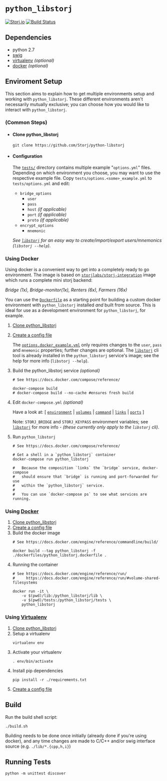 `python_libstorj`
=================
[![Storj.io](https://storj.io/img/storj-badge.svg)](https://storj.io)
[![Build Status](https://travis-ci.org/Storj/python-libstorj.svg?branch=master)](https://travis-ci.org/Storj/python-libstorj)

Dependencies
---
+ python 2.7
+ [swig](http://www.swig.org/)
+ [virtualenv](https://virtualenv.pypa.io/en/stable/installation/) _(optional)_
+ [docker](https://docs.docker.com/) _(optional)_

Enviroment Setup
---
This section aims to explain how to get multiple environments setup and working with `python_libstorj`.
These different environments aren't necessarily mutually exclusive; you can choose how you would like to interact with `python_libstorj`.

### (Common Steps)
* #### Clone python_libstorj
    ```
    git clone https://github.com/Storj/python-libstorj
    ```
* #### Configuration
    The [`tests/`](./tests/) directory contains multiple example "`options.yml`" files.
    Depending on which environment you choose, you may want to use the respective example file.
    Copy `tests/options.<some>_example.yml` to `tests/options.yml` and edit:
    + `bridge_options`
      - `user`
      - `pass`
      - `host` _(if applicable)_
      - `port` _(if applicable)_
      - `proto` _(if applicable)_
    + `encrypt_options`
      - `mnemonic`

    _See [`libstorj`](https://github.com/storj/libstorj#libstorj) for an easy way to create/import/export users/mnemonics (`libstorj --help`)._


### Using Docker
Using docker is a convenient way to get into a completely ready to go environment.
The image is based on [`storjlabs/storj-integration`](https://github.com/Storj/integration) image which runs a complete mini storj backend:

_Bridge (1x), Bridge-monitor(1x), Renters (6x), Farmers (16x)_

You can use the [`Dockerfile`](./Dockerfile) as a starting point for building a custom docker environment with `python_libstorj` installed *and* built from source.
This is ideal for use as a development environment for `python_libstorj`, for example.

1. [Clone python_libstorj](#clone-python_libstorj)

1. [Create a config file](#configuration)

    The [`options.docker_example.yml`](./tests/options.docker_example.yml) only requires changes to the `user`, `pass` and `mnemonic` properties; further changes are optional.
    The [`libstorj`](https://github.com/storj/libstorj#libstorj) cli tool is already installed in the `python_libstorj` service's image; see the help for more info (`libstorj --help`).
1. Build the python_libstorj service _(optional)_

    ```
    # See https://docs.docker.com/compose/reference/

    docker-compose build
    # docker-compose build --no-cache #ensures fresh build
    ```
1. Edit `docker-compose.yml` _(optional)_

    Have a look at:
    [ [`environment`](https://docs.docker.com/compose/compose-file/compose-file-v2/#environment) | [`volumes`](https://docs.docker.com/compose/compose-file/compose-file-v2/#volume-configuration-reference) | [`command`](https://docs.docker.com/compose/compose-file/compose-file-v2/#command) | [`links`](https://docs.docker.com/compose/compose-file/compose-file-v2/#links) | [`ports`](https://docs.docker.com/compose/compose-file/compose-file-v2/#ports) ]

    Note: `STORJ_BRIDGE` and `STORJ_KEYPASS` environment variables; see [`libstorj`](https://github.com/storj/libstorj) for more info - _(these currently only apply to the `libstorj` cli)_.

1. Run `python_libstorj`
    ```
    # See https://docs.docker.com/compose/reference/

    # Get a shell in a `python_libstorj` container
    docker-compose run python_libstorj

    #   Because the composition `links` the `bridge` service, docker-compose
    #   should ensure that `bridge` is running and port-forwarded for use
    #   within the `python_libstorj` service.
    #
    #   You can use `docker-compose ps` to see what services are running.
    ```

### Using [Docker](https://www.docker.com/what-docker)
1. [Clone python_libstorj](#clone-python_libstorj)
1. [Create a config file](#configuration)
1. Build the docker image
    ```
    # See https://docs.docker.com/engine/reference/commandline/build/

    docker build --tag python_libstorj -f ./dockerfiles/python_libstorj.dockerfile .
    ```
1. Running the container
    ```
    # See https://docs.docker.com/engine/reference/run/
    #     https://docs.docker.com/engine/reference/run/#volume-shared-filesystems

    docker run -it \
        -v $(pwd)/lib:/python_libstorj/lib \
        -v $(pwd)/tests:/python_libstorj/tests \
        python_libstorj
    ```

### Using [Virtualenv](https://virtualenv.pypa.io/en/stable/installation/)
1. [Clone python_libstorj](#clone-python_libstorj)
1. Setup a virtualenv
    ```
    virtualenv env
    ```
1. Activate your virtualenv
    ```
    . env/bin/activate
    ```
1. Install pip dependencies
    ```
    pip install -r ./requirements.txt
    ```
1. [Create a config file](#configuration)

Build
---
Run the build shell script:
```
./build.sh
```

Building needs to be done once initially (already done if you're using docker), and any time changes are made to C/C++ and/or swig interface source (e.g. `./lib/*.{cpp,h,i}`)

Running Tests
---
```
python -m unittest discover
```
